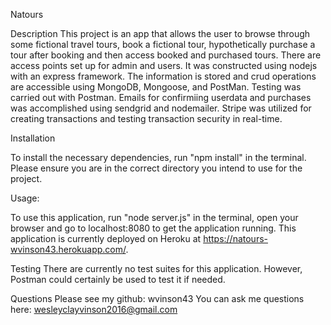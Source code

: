 Natours

Description
This project is an app that allows the user to browse through some fictional travel tours, book a fictional tour, hypothetically purchase a tour after booking and then access booked and purchased tours.  There are access points set up for admin and users.  It was constructed using nodejs with an express framework.  The information is stored and crud operations are accessible using MongoDB, Mongoose, and PostMan.  Testing was carried out with Postman.  Emails for confirmiing userdata and purchases was accomplished using sendgrid and nodemailer.  Stripe was utilized for creating transactions and testing transaction security in real-time.

Installation

To install the necessary dependencies, run "npm install" in the terminal.  Please ensure you are in the correct directory you intend to use for the project.

Usage: 

To use this application, run "node server.js" in the terminal, open your browser and go to localhost:8080 to get the application running. This application is currently deployed on Heroku at https://natours-wvinson43.herokuapp.com/.  

Testing
There are currently no test suites for this application.  However, Postman could certainly be used to test it if needed.

Questions
Please see my github: wvinson43 You can ask me questions here: wesleyclayvinson2016@gmail.com
